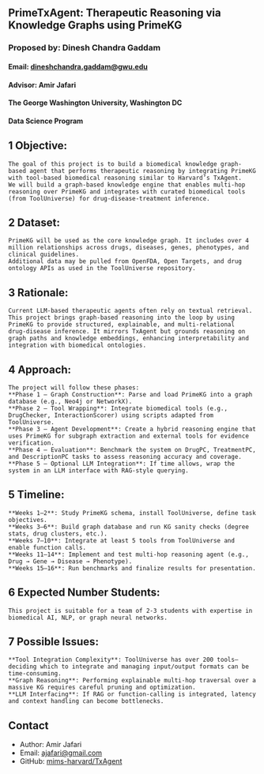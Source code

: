 

## PrimeTxAgent: Therapeutic Reasoning via Knowledge Graphs using PrimeKG
### Proposed by: Dinesh Chandra Gaddam
#### Email: dineshchandra.gaddam@gwu.edu
#### Advisor: Amir Jafari
#### The George Washington University, Washington DC  
#### Data Science Program

## 1 Objective:  
 
    The goal of this project is to build a biomedical knowledge graph-based agent that performs therapeutic reasoning by integrating PrimeKG with tool-based biomedical reasoning similar to Harvard’s TxAgent. 
    We will build a graph-based knowledge engine that enables multi-hop reasoning over PrimeKG and integrates with curated biomedical tools (from ToolUniverse) for drug-disease-treatment inference.
    


## 2 Dataset:  

    PrimeKG will be used as the core knowledge graph. It includes over 4 million relationships across drugs, diseases, genes, phenotypes, and clinical guidelines. 
    Additional data may be pulled from OpenFDA, Open Targets, and drug ontology APIs as used in the ToolUniverse repository.
    

## 3 Rationale:  

    Current LLM-based therapeutic agents often rely on textual retrieval. This project brings graph-based reasoning into the loop by using PrimeKG to provide structured, explainable, and multi-relational 
    drug-disease inference. It mirrors TxAgent but grounds reasoning on graph paths and knowledge embeddings, enhancing interpretability and integration with biomedical ontologies.
    

## 4 Approach:  

    The project will follow these phases:
    **Phase 1 – Graph Construction**: Parse and load PrimeKG into a graph database (e.g., Neo4j or NetworkX).
    **Phase 2 – Tool Wrapping**: Integrate biomedical tools (e.g., DrugChecker, InteractionScorer) using scripts adapted from ToolUniverse.
    **Phase 3 – Agent Development**: Create a hybrid reasoning engine that uses PrimeKG for subgraph extraction and external tools for evidence verification.
    **Phase 4 – Evaluation**: Benchmark the system on DrugPC, TreatmentPC, and DescriptionPC tasks to assess reasoning accuracy and coverage.
    **Phase 5 – Optional LLM Integration**: If time allows, wrap the system in an LLM interface with RAG-style querying.
    

## 5 Timeline:  

    **Weeks 1–2**: Study PrimeKG schema, install ToolUniverse, define task objectives.
    **Weeks 3–6**: Build graph database and run KG sanity checks (degree stats, drug clusters, etc.).
    **Weeks 7–10**: Integrate at least 5 tools from ToolUniverse and enable function calls.
    **Weeks 11–14**: Implement and test multi-hop reasoning agent (e.g., Drug → Gene → Disease → Phenotype).
    **Weeks 15–16**: Run benchmarks and finalize results for presentation.
    

## 6 Expected Number Students:  

    This project is suitable for a team of 2-3 students with expertise in biomedical AI, NLP, or graph neural networks.
    

## 7 Possible Issues:  

    **Tool Integration Complexity**: ToolUniverse has over 200 tools—deciding which to integrate and managing input/output formats can be time-consuming.
    **Graph Reasoning**: Performing explainable multi-hop traversal over a massive KG requires careful pruning and optimization.
    **LLM Interfacing**: If RAG or function-calling is integrated, latency and context handling can become bottlenecks.
    

## Contact
- Author: Amir Jafari
- Email: [ajafari@gmail.com](mailto:ajafari@gmail.com)
- GitHub: [mims-harvard/TxAgent](https://github.com/mims-harvard/TxAgent)
